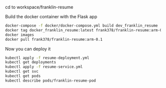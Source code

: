 cd to workspace/franklin-resume

Build the docker container with the Flask app

```bash
docker-compose -f docker/docker-compose.yml build dev_franklin_resume
docker tag docker_franklin_resume:latest frank378/franklin-resume:arm-0.1
docker images
docker pull frank378/franklin-resume:arm-0.1
```

Now you can deploy it

```bash
kubectl apply -f resume-deployment.yml
kubectl get deployments
kubectl apply -f resume-service.yml
kubectl get svc
kubectl get pods
kubectl describe pods/franklin-resume-pod
```

